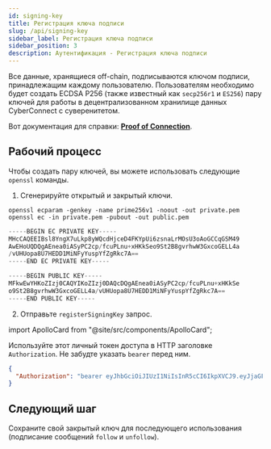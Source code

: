 ```yaml
---
id: signing-key
title: Регистрация ключа подписи
slug: /api/signing-key
sidebar_label: Регистрация ключа подписи
sidebar_position: 3
description: Аутентификация - Регистрация ключа подписи
---
```


Все данные, хранящиеся off-chain, подписываются ключом подписи, принадлежащим каждому пользователю. Пользователям необходимо будет создать ECDSA P256 (также известный как `secp256r1` и `ES256`) пару ключей для работы в децентрализованном хранилище данных CyberConnect с суверенитетом.

Вот документация для справки: [**Proof of Connection**](/V1/protocol/proof-of-connection/).

## Рабочий процесс

Чтобы создать пару ключей, вы можете использовать следующие `openssl` команды.

1. Сгенерируйте открытый и закрытый ключи.

```
openssl ecparam -genkey -name prime256v1 -noout -out private.pem
openssl ec -in private.pem -pubout -out public.pem
```

```js
-----BEGIN EC PRIVATE KEY-----
MHcCAQEEIBsl8YngX7uLkp8yWQcdHjceD4FKYpUi6zsnaLrMOsU3oAoGCCqGSM49
AwEHoUQDQgAEnea0iASyPC2cp/fcuPLnu+xHKkSeo9St2B8gvrhwW3GxcoGELL4a
/vUHUopa8U7HEDD1MiNFyYuspYfZgRkc7A==
-----END EC PRIVATE KEY-----

-----BEGIN PUBLIC KEY-----
MFkwEwYHKoZIzj0CAQYIKoZIzj0DAQcDQgAEnea0iASyPC2cp/fcuPLnu+xHKkSe
o9St2B8gvrhwW3GxcoGELL4a/vUHUopa8U7HEDD1MiNFyYuspYfZgRkc7A==
-----END PUBLIC KEY-----
```

2. Отправьте `registerSigningKey` запрос.

import ApolloCard from "@site/src/components/ApolloCard";

<ApolloCard queryName="registerSigningKey" />

Используйте этот личный токен доступа в HTTP заголовке `Authorization`. Не забудте указать `bearer` перед ним.

```json
{
  "Authorization": "bearer eyJhbGciOiJIUzI1NiIsInR5cCI6IkpXVCJ9.eyJjaGFpbl9pZCI6MSwiZG9tYWluIjoiY3liZXJjb25uZWN0Lm1lIiwiYWRkcmVzcyI6IjB4OTI3ZjM1NTExNzcyMWUwRThBN2I1ZUEyMDAwMmI2NUI4YTU1MTg5MCIsImlzcyI6IkN5YmVyQ29ubmVjdCIsImV4cCI6MTY2NTA4NDU2MywiaWF0IjoxNjYyNDkyNTYzfQ.X3Y-gTTnsmpNRqkZ3vAAv3UOnHBb5WH5EZ2sOcJRPnw"
}
```

## Следующий шаг

Сохраните свой закрытый ключ для последующего использования (подписание сообщений `follow` и `unfollow`).
